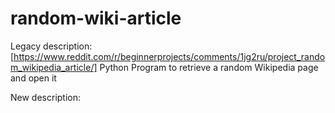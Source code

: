 random-wiki-article
===================

Legacy description: 
[https://www.reddit.com/r/beginnerprojects/comments/1jg2ru/project_random_wikipedia_article/]
Python Program to retrieve a random Wikipedia page and open it

New description:
